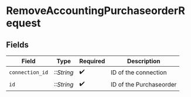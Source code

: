 # RemoveAccountingPurchaseorderRequest


## Fields

| Field                   | Type                    | Required                | Description             |
| ----------------------- | ----------------------- | ----------------------- | ----------------------- |
| `connection_id`         | *::String*              | :heavy_check_mark:      | ID of the connection    |
| `id`                    | *::String*              | :heavy_check_mark:      | ID of the Purchaseorder |